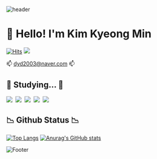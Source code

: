 <!-- Header -->
![header](https://capsule-render.vercel.app/api?type=waving&color=0:98FB98,100:32CD32&section=header&height=200&text=Welcome%20to%20My%20Github&desc=Kim%20Kyeong%20Min's%20Github%20[KKM96]&fontColor=FFFFFF&fontSize=40&fontAlignY=25&descAlignY=50)

<!-- Title -->
<h1> 👋 Hello! I'm Kim Kyeong Min </h1>

<!-- visitor, Notions, Emails -->
[![Hits](https://hits.seeyoufarm.com/api/count/incr/badge.svg?url=https%3A%2F%2Fgithub.com%2FKKM96&count_bg=%237CFC00&title_bg=%23555555&icon=github.svg&icon_color=%23E7E7E7&title=Github&edge_flat=false)](https://hits.seeyoufarm.com)
<img src="https://img.shields.io/badge/dyd2003@naver.com-00FF00?style=flat&logo=Naver&logoColor=white"/>

📫 dyd2003@naver.com 📫 <p></p>

<!-- Sub-Title 1 -->
<h2> 📝 Studying... 📝 </h2>

<!-- languages -->
<img src="https://img.shields.io/badge/Python-3776AB?style=flat&logo=Python&logoColor=yellow"/>&nbsp;
<img src="https://img.shields.io/badge/MySQL-4479A1?style=flat&logo=MySQL&logoColor=white"/>&nbsp;
<img src="https://img.shields.io/badge/Django-092E20?style=flat&logo=Django&logoColor=white"/>&nbsp;
<img src="https://img.shields.io/badge/JavaScript-F7DF1E?style=flat&logo=JavaScript&logoColor=white"/>&nbsp;
<img src="https://img.shields.io/badge/Spring boot-51E628?style=flat&logo=Spring&logoColor=white"/>&nbsp;




<!-- Sub-Ttile 2 -->
<h2> 📉 Github Status 📉  </h2>

[![Top Langs](https://github-readme-stats.vercel.app/api/top-langs/?username=KKM96)](https://github.com/KKM96/github-readme-stats)&nbsp;[![Anurag's GitHub stats](https://github-readme-stats.vercel.app/api?username=KKM96&include_all_commits=true&hide=prs)](https://github.com/KKM96/github-readme-stats)

<!-- Footer -->
![Footer](https://capsule-render.vercel.app/api?type=waving&color=0:98FB98,100:32CD32&section=footer&height=100)
